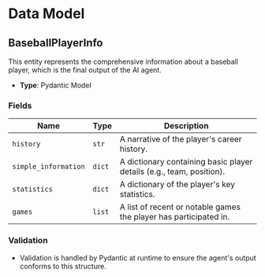 # Data Model

## BaseballPlayerInfo

This entity represents the comprehensive information about a baseball player, which is the final output of the AI agent.

- **Type**: Pydantic Model

### Fields

| Name                 | Type   | Description                                                          |
| -------------------- | ------ | -------------------------------------------------------------------- |
| `history`            | `str`  | A narrative of the player's career history.                          |
| `simple_information` | `dict` | A dictionary containing basic player details (e.g., team, position). |
| `statistics`         | `dict` | A dictionary of the player's key statistics.                         |
| `games`              | `list` | A list of recent or notable games the player has participated in.    |

### Validation

- Validation is handled by Pydantic at runtime to ensure the agent's output conforms to this structure.
